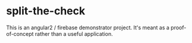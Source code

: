 # split-the-check
This is an angular2 / firebase demonstrator project.  It's meant as a proof-of-concept rather than a useful application.
